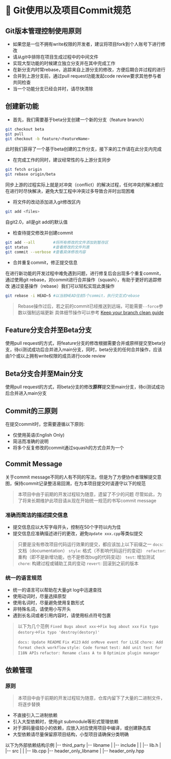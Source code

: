 # 🔮 Git使用以及项目Commit规范

## Git版本管理控制使用原则

- 如果您是一位不拥有write权限的开发者，建议将项目fork到个人账号下进行修改
- 请从git中排除在项目生成过程中的中间文件
- 实现大型功能的时候建立独立分支并在其中完成工作
- 在新分支内时常rebase，追踪来自上游分支的修改，方便后期合并过程的进行
- 合并到上游分支前，通过pull request功能发起code review要求其他参与者共同检查
- 当一个功能分支已经合并时，请尽快清除

## 创建新功能

- 首先，我们需要基于beta分支创建一个新的分支（feature branch）

```bash
git checkout beta
git pull
git checkout -b feature/<FeatureName>
```

此时我们获得了一个基于beta创建的工作分支，接下来的工作请在此分支内完成

- 在完成工作的同时，建议经常性的与上游分支同步

```bash
git fetch origin
git rebase origin/beta
```

同步上游的过程实际上就是对冲突（conflict）的解决过程，任何冲突的解决都应在进行时尽快解决，避免大型工程中冲突过多导致合并时出现困难

- 将文件的改动添加进入git修改区内

```bash
git add <files>
```

自git2.0，all是git add的默认值

- 检查待提交修改并创建commit

```bash
git add --all        #将所有修改的文件添加到暂存区
git status           #查看修改的文件列表
git commit --verbose #查看具体修改内容
```

- 合并重复commit，修正提交信息

在进行新功能的开发过程中难免遇到问题，进行修复后会出现多个重复commit，通过使用git rebase，对commit进行合并操作（squash），有助于更好的追踪修改
通过变基操作（rebase）我们可以轻松实现此类操作

```bash
git rebase -i HEAD~5 #以当前HEAD往前5个commit，执行交互式rebase
```

> Rebase操作过后，若之前的commit已经推送到远端，可能需要`--force`参数以强制远端更新
> 具体细节操作可以参考 [Keep your branch clean guide](https://fle.github.io/git-tip-keep-your-branch-clean-with-fixup-and-autosquash.html)

## Feature分支合并至Beta分支

使用pull request的方式，将feature分支的修改根据需要合并或原样提交至beta分支，待ci测试成功后合并进入main分支，同时，beta分支的任何合并操作，应该由1个或以上拥有write权限的成员进行code review

## Beta分支合并至Main分支

使用pull request的方式，将beta分支的修改**原样**提交至main分支，待ci测试成功后合并进入main分支

## Commit的三原则

在提交commit时，您需要遵循以下原则:

- 仅使用英语(English Only)
- 简洁而准确的说明
- 将多个反复修改的commit通过squash的方式合并为一个

## Commit Message

关于commit message不同的人有不同的写法，但是为了方便协作者理解提交意图，保持commit记录整洁易回溯，在为本项目提交时请遵守以下的规范

> 本项目中由于前期的开发过程较为随意，遗留了不少的问题
> 尽管如此，为了将来长期维护此项目请从现在开始统一规范的书写commit message

### 准确而简洁的描述提交信息

- 提交信息应以大写字母开头，控制在50个字符以内为佳
- 提交信息应准确描述进行的更改，避免`Update xxx.cpp`等类似提交

> 只要是没有修改项目代码运行效果的提交，都应该加上以下前缀之一
> `docs`: 文档（documentation）
> `style`: 格式（不影响代码运行的变动）
> `refactor`: 重构（即不是新增功能，也不是修改bug的代码变动）
> `test`: 增加测试
> `chore`: 构建过程或辅助工具的变动
> `revert`: 回滚到之前的版本


### 统一的语言规范

- 统一的语言可以帮助在大量git log中迅速查找
- 使用动词时，尽量选择原型
- 使用名词时，尽量避免使用复数形式
- 非特殊名词，请使用小写开头
- 遇到长名词或者引用内容时，请使用标点符号包裹

> 以下为几个范例
> `Fixed Bugs about xxx`->`Fix bug about xxx`
> `Fix typo destory`->`Fix typo 'destroy(destory)'`
>  
> `docs: Update README`
> `Fix #123`
> `Add onMove event for LLSE`
> `chore: Add format check workflow`
> `style: Code format`
> `test: Add unit test for I18N APIs`
> `refactor: Rename class A to B`
> `Optimize plugin manager`

## 依赖管理

### 原则

> 本项目中由于前期的开发过程较为随意，仓库内留下了大量的二进制文件，将逐步替换

- 不直接引入二进制依赖
- 引入大型依赖时，使用git submodule等形式管理依赖
- 对于源码量级较小的依赖，应放入对应使用项目中编译，或创建静态库
- 大型依赖请尽量保留原项目结构，小型项目请确保分类明确

以下为外部依赖结构示例
|-- third_party
    |-- libname
    |   |-- include
    |   |   |-- lib.h
    |   |-- src
    |   |   |-- lib.cpp
    |-- header_only_libname
    |   |-- header_only.hpp

